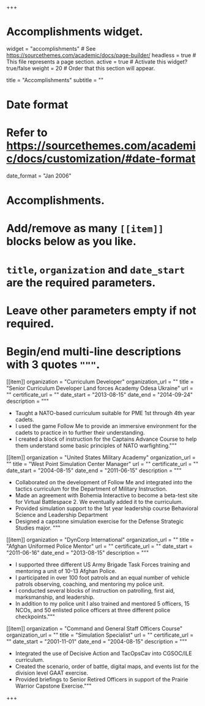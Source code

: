+++
# Accomplishments widget.
widget = "accomplishments"  # See https://sourcethemes.com/academic/docs/page-builder/
headless = true  # This file represents a page section.
active = true  # Activate this widget? true/false
weight = 20  # Order that this section will appear.

title = "Accomplish&shy;ments"
subtitle = ""

# Date format
#   Refer to https://sourcethemes.com/academic/docs/customization/#date-format
date_format = "Jan 2006"

# Accomplishments.
#   Add/remove as many `[[item]]` blocks below as you like.
#   `title`, `organization` and `date_start` are the required parameters.
#   Leave other parameters empty if not required.
#   Begin/end multi-line descriptions with 3 quotes `"""`.

[[item]]
  organization = "Curriculum Developer"
  organization_url = ""
  title = "Senior Curriculum Developer Land forces Academy Odesa Ukraine"
  url = ""
  certificate_url = ""
  date_start = "2013-08-15"
  date_end = "2014-09-24"
  description = """
  - Taught a NATO-based curriculum suitable for PME 1st through 4th year cadets.  
  - I used the game Follow Me to provide an immersive environment for the cadets to practice in to further their understanding.
  - I created a block of instruction for the Captains Advance Course to help them understand some basic principles of NATO warfighting."""

[[item]]
  organization = "United States Military Academy"
  organization_url = ""
  title = "West Point Simulation Center Manager"
  url = ""
  certificate_url = ""
  date_start = "2004-08-15"
  date_end = "2011-06-15"
  description = """
  - Collaborated on the development of Follow Me and integrated into the tactics curriculum for the Department of Military Instruction.
  - Made an agreement with Bohemia Interactive to become a beta-test site for Virtual Battlespace 2.  We eventually added it to the curriculum.
  - Provided simulation support to the 1st year leadership course Behavioral Science and Leadership Department
  - Designed a capstone simulation exercise for the Defense Strategic Studies major.
  """

[[item]]
  organization = "DynCorp International"
  organization_url = ""
  title = "Afghan Uniformed Police Mentor"
  url = ""
  certificate_url = ""
  date_start = "2011-06-16"
  date_end = "2013-08-15"
  description = """
  - I supported three different US Army Brigade Task Forces training and mentoring a unit of 10-13 Afghan Police.  
  - I participated in over 100 foot patrols and an equal number of vehicle patrols observing, coaching, and mentoring my police unit.  
  - I conducted several blocks of instruction on patrolling, first aid, marksmanship, and leadership.  
  - In addition to my police unit I also trained and mentored 5 officers, 15 NCOs, and 50 enlisted police officers at three different police checkpoints."""

[[item]]
  organization = "Command and General Staff Officers Course"
  organization_url = ""
  title = "Simulation Specialist"
  url = ""
  certificate_url = ""
  date_start = "2001-11-01"
  date_end = "2004-08-15"
  description = """
 - Integrated the use of Decisive Action and TacOpsCav into CGSOC/ILE curriculum.
 - Created the scenario, order of battle, digital maps, and events list for the division level GAAT exercise.
 - Provided briefings to Senior Retired Officers in support of the Prairie Warrior Capstone Exercise."""
   
+++
